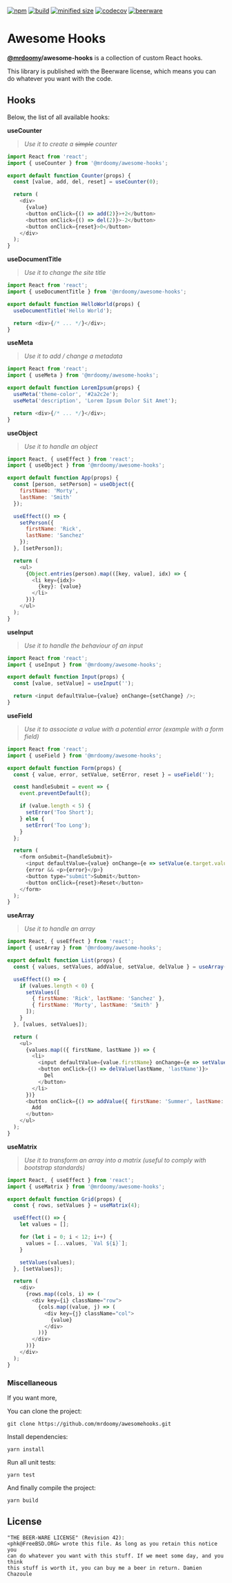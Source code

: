 [![npm](https://img.shields.io/npm/v/@mrdoomy/awesome-hooks.svg)](https://github.com/mrdoomy/mrdoomy/awesomehooks) [![build](https://travis-ci.org/MrDoomy/AwesomeHooks.svg)](https://travis-ci.org/MrDoomy/AwesomeHooks.svg) [![minified size](https://img.shields.io/bundlephobia/min/@mrdoomy/awesome-hooks.svg)](https://www.npmjs.com/package/@mrdoomy/awesome-hooks) [![codecov](https://img.shields.io/codecov/c/github/MrDoomy/AwesomeHooks.svg)](https://codecov.io/gh/MrDoomy/AwesomeHooks) [![beerware](https://img.shields.io/badge/license-beerware-orange.svg)](https://wikipedia.org/wiki/beerware)

# Awesome Hooks

**[@mrdoomy](https://www.mrdoomy.xyz)/awesome-hooks** is a collection of custom React hooks.

This library is published with the Beerware license, which means you can do whatever you want with the code.

## Hooks

Below, the list of all available hooks:

**useCounter**

> _Use it to create a ~~simple~~ counter_

```js
import React from 'react';
import { useCounter } from '@mrdoomy/awesome-hooks';

export default function Counter(props) {
  const [value, add, del, reset] = useCounter(0);

  return (
    <div>
      {value}
      <button onClick={() => add(2)}>+2</button>
      <button onClick={() => del(2)}>-2</button>
      <button onClick={reset}>0</button>
    </div>
  );
}
```

**useDocumentTitle**

> _Use it to change the site title_

```js
import React from 'react';
import { useDocumentTitle } from '@mrdoomy/awesome-hooks';

export default function HelloWorld(props) {
  useDocumentTitle('Hello World');

  return <div>{/* ... */}</div>;
}
```

**useMeta**

> _Use it to add / change a metadata_

```js
import React from 'react';
import { useMeta } from '@mrdoomy/awesome-hooks';

export default function LoremIpsum(props) {
  useMeta('theme-color', '#2a2c2e');
  useMeta('description', 'Lorem Ipsum Dolor Sit Amet');

  return <div>{/* ... */}</div>;
}
```

**useObject**

> _Use it to handle an object_

```js
import React, { useEffect } from 'react';
import { useObject } from '@mrdoomy/awesome-hooks';

export default function App(props) {
  const [person, setPerson] = useObject({
    firstName: 'Morty',
    lastName: 'Smith'
  });

  useEffect(() => {
    setPerson({
      firstName: 'Rick',
      lastName: 'Sanchez'
    });
  }, [setPerson]);

  return (
    <ul>
      {Object.entries(person).map(([key, value], idx) => {
        <li key={idx}>
          {key}: {value}
        </li>
      })}
    </ul>
  );
}
```

**useInput**

> _Use it to handle the behaviour of an input_

```js
import React from 'react';
import { useInput } from '@mrdoomy/awesome-hooks';

export default function Input(props) {
  const [value, setValue] = useInput('');

  return <input defaultValue={value} onChange={setChange} />;
}
```

**useField**

> _Use it to associate a value with a potential error (example with a form field)_

```js
import React from 'react';
import { useField } from '@mrdoomy/awesome-hooks';

export default function Form(props) {
  const { value, error, setValue, setError, reset } = useField('');

  const handleSubmit = event => {
    event.preventDefault();

    if (value.length < 5) {
      setError('Too Short');
    } else {
      setError('Too Long');
    }
  };

  return (
    <form onSubmit={handleSubmit}>
      <input defaultValue={value} onChange={e => setValue(e.target.value)} />
      {error && <p>{error}</p>}
      <button type="submit">Submit</button>
      <button onClick={reset}>Reset</button>
    </form>
  );
}
```

**useArray**

> _Use it to handle an array_

```js
import React, { useEffect } from 'react';
import { useArray } from '@mrdoomy/awesome-hooks';

export default function List(props) {
  const { values, setValues, addValue, setValue, delValue } = useArray([]);

  useEffect(() => {
    if (values.length < 0) {
      setValues([
        { firstName: 'Rick', lastName: 'Sanchez' },
        { firstName: 'Morty', lastName: 'Smith' }
      ]);
    }
  }, [values, setValues]);

  return (
    <ul>
      {values.map(({ firstName, lastName }) => {
        <li>
          <input defaultValue={value.firstName} onChange={e => setValue(e.target.value, 'firstName')}>
          <button onClick={() => delValue(lastName, 'lastName')}>
            Del
          </button>
        </li>
      })}
      <button onClick={() => addValue({ firstName: 'Summer', lastName: 'Smith' })}>
        Add
      </button>
    </ul>
  );
}
```

**useMatrix**

> _Use it to transform an array into a matrix (useful to comply with bootstrap standards)_

```js
import React, { useEffect } from 'react';
import { useMatrix } from '@mrdoomy/awesome-hooks';

export default function Grid(props) {
  const { rows, setValues } = useMatrix(4);

  useEffect(() => {
    let values = [];

    for (let i = 0; i < 12; i++) {
      values = [...values, `Val ${i}`];
    }

    setValues(values);
  }, [setValues]);

  return (
    <div>
      {rows.map((cols, i) => (
        <div key={i} className="row">
          {cols.map((value, j) => (
            <div key={j} className="col">
              {value}
            </div>
          ))}
        </div>
      ))}
    </div>
  );
}
```

### Miscellaneous

If you want more,

You can clone the project:

```
git clone https://github.com/mrdoomy/awesomehooks.git
```

Install dependencies:

```
yarn install
```

Run all unit tests:

```
yarn test
```

And finally compile the project:

```
yarn build
```

## License

```
"THE BEER-WARE LICENSE" (Revision 42):
<phk@FreeBSD.ORG> wrote this file. As long as you retain this notice you
can do whatever you want with this stuff. If we meet some day, and you think
this stuff is worth it, you can buy me a beer in return. Damien Chazoule
```
